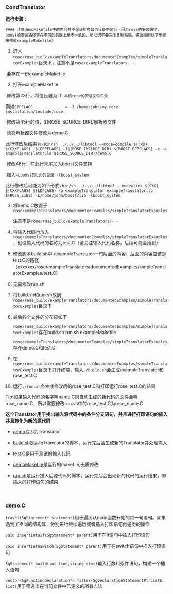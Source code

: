 ### CondTranslator

**运行步骤：**

	#### 注意demoMakefile中的内容并不保证能在其他设备中运行（因为rose的安装路径，boost的安装路径等在不同的机器上是不一致的，所以请不要完全复制粘贴，建议按照以下步骤来修改exampleMakefile）

1. 进入`rose/rose_build/exampleTranslators/documentedExamples/simpleTranslatorExamples`目录下，注意不是`rose/exampleTranslators···`

​	会存在一份exampleMakefile

2. 打开exampleMakefile

​	修改第23行，将值设置为`-I 本机rose的安装文件目录`

​	例如`CPPFLAGS              = -I /home/john/my-rose-installation/include/rose`

​	修改第45行的值，$(ROSE_SOURCE_DIR)/解析器文件

​	请将解析器文件修改为demo.C

​	此行修改后结果为`/bin/sh ../../../libtool --mode=compile $(CXX) $(CXXFLAGS)  $(CPPFLAGS) -I$(ROSE_INCLUDE_DIR) $(BOOST_CPPFLAGS) -c -o exampleTranslator.lo $(ROSE_SOURCE_DIR)/demo.C`

​	修改48行，在此行末尾加入boost文件支持

​	加入`-Lboost的lib的目录 -lboost_system`

​	此行修改后可能为如下形式`/bin/sh ../../../libtool --mode=link $(CXX) $(CXXFLAGS) $(LDFLAGS) -o exampleTranslator exampleTranslator.lo $(ROSE_LIBS) -L/home/john/boost/lib -lboost_system`	

3. 将demo.C放置于`rose/exampleTranslators/documentedExamples/simpleTranslatorExamples`

   注意不是`rose/rose_build/exampleTranslators/···`

4. 将输入代码也放入`rose/exampleTranslators/documentedExamples/simpleTranslatorExamples`，假设输入代码的名称为test.C（请关注输入代码名称，后续可能会用到）

5. 修改脚本build.sh中./exampleTranslator一句后面的内容，后面的内容应该是test.C的路径（xxxxxxx/rose/exampleTranslators/documentedExamples/simpleTranslatorExamples/test.C）

6. 无需修改run.sh

7. 将build.sh和run.sh放到`rose/rose_build/exampleTranslators/documentedExamples/simpleTranslatorExamples`目录下

8. 最后各个文件的分布应如下

   `rose/rose_build/exampleTranslators/documentedExamples/simpleTranslatorExamples`存在build.sh		run.sh		exampleMakefile

   `rose/exampleTranslators/documentedExamples/simpleTranslatorExamples`存在demo.C和test.C

9. 在`rose/rose_build/exampleTranslators/documentedExamples/simpleTranslatorExamples`目录下打开终端，输入`./build.sh`会生成exampleTranslator和rose_test.C

10. 运行`./run.sh`会生成修改后的rose_test.C和打印运行rose_test.C的结果

Tip:如果输入代码的名字叫name.C则自动生成的新代码的文件会叫rose_name.C，所以需要修改run.sh中的rose_test.C为rose_name.C



​	**这个Translator用于找出输入源代码中的条件分支语句，并且进行打印语句的插入并且转化为新的源代码**

- [demo.C](https://github.com/Prevalence/FloatAnalysis/blob/master/Step5/demo.C)即为Translator

- [build.sh](https://github.com/Prevalence/FloatAnalysis/blob/master/Step5/build.sh)是运行Translator的脚本，运行完后会生成新的Translator并处理输入

- [test.C](https://github.com/Prevalence/FloatAnalysis/blob/master/Step5/test.C)是用于测试的输入代码

- [demoMakefile](https://github.com/Prevalence/FloatAnalysis/blob/master/Step5/demoMakefile)是运行的makefile,无需修改

- [run.sh](https://github.com/Prevalence/FloatAnalysis/blob/master/Step5/run.sh)是运行插入后源代码的脚本，运行完后会出现新的代码的运行结果，即插入的打印语句的结果

  ​

### demo.C

​	`travel(SgStatement* statement)`用于遍历从main函数开始的每一句语句。如果遇到了不同的结构体，分别进行继续遍历或者插入打印语句再遍历的操作

​	`void insertIntoIf(SgStatement* parent)`用于在if语句中插入打印语句

​	`void insertIntoSwitch(SgStatement* parent)`用于在switch语句中插入打印语句

​	`SgStatement* build(int line,string stmt)`输入行数和条件语句，构建一个插入语句

​	`vector<SgFunctionDeclaration*> filter(SgDeclarationStatementPtrList& list)`用于筛选出在当前文件中已定义的所有方法